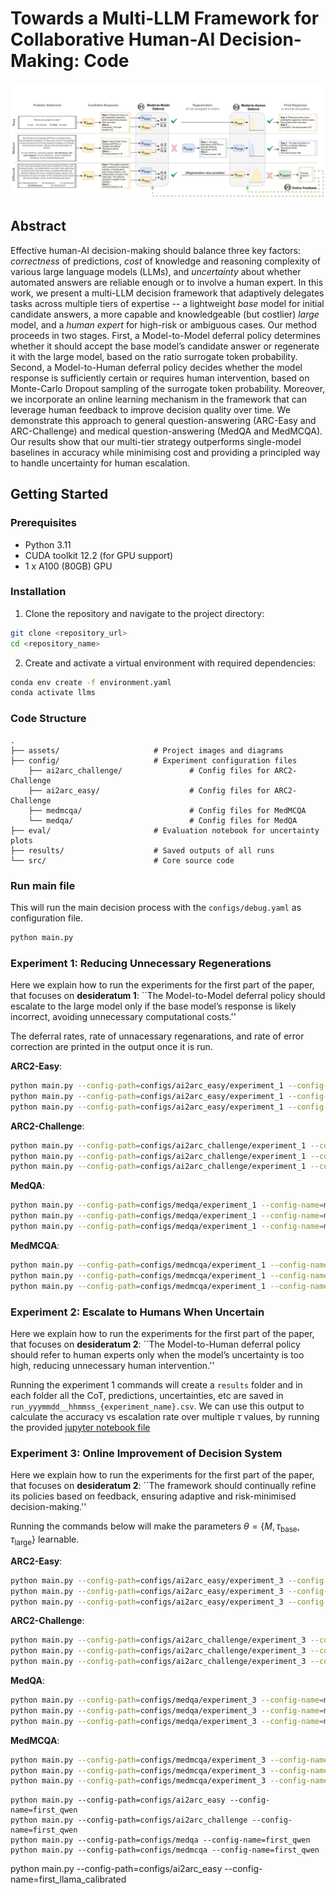 # Towards a Multi-LLM Framework for Collaborative Human-AI Decision-Making: Code
<div align="left">
<img src="./assets/figure_1.png" width="800" alt="Method overview diagram">
</div>

## Abstract
Effective human-AI decision-making should balance three key factors: *correctness* of predictions, *cost* of knowledge and reasoning complexity of various large language models (LLMs), and *uncertainty* about whether automated answers are reliable enough or to involve a human expert. In this work, we present a multi-LLM decision framework that adaptively delegates tasks across multiple tiers of expertise -- a lightweight *base* model for initial candidate answers, a more capable and knowledgeable (but costlier) *large* model, and a *human expert* for high-risk or ambiguous cases. Our method proceeds in two stages. First, a Model-to-Model deferral policy determines whether it should accept the base model’s candidate answer or regenerate it with the large model, based on the ratio surrogate token probability. Second, a Model-to-Human deferral policy decides whether the model response is sufficiently certain or requires human intervention, based on Monte-Carlo Dropout sampling of the surrogate token probability. Moreover, we incorporate an online learning mechanism in the framework that can leverage human feedback to improve decision quality over time. We demonstrate this approach to general question-answering (ARC-Easy and ARC-Challenge) and medical question-answering (MedQA and MedMCQA). Our results show that our multi-tier strategy outperforms single-model baselines in accuracy while minimising cost and providing a principled way to handle uncertainty for human escalation.

## Getting Started

### Prerequisites
- Python 3.11
- CUDA toolkit 12.2 (for GPU support)
- 1 x A100 (80GB) GPU

### Installation

1. Clone the repository and navigate to the project directory:
```bash
git clone <repository_url>
cd <repository_name>
```

2. Create and activate a virtual environment with required dependencies:
```bash
conda env create -f environment.yaml
conda activate llms
```

### Code Structure
```
.
├── assets/                     # Project images and diagrams
├── config/                     # Experiment configuration files
    ├── ai2arc_challenge/               # Config files for ARC2-Challenge
    ├── ai2arc_easy/                    # Config files for ARC2-Challenge
    ├── medmcqa/                        # Config files for MedMCQA
    └── medqa/                          # Config files for MedQA
├── eval/                       # Evaluation notebook for uncertainty plots
├── results/                    # Saved outputs of all runs
└── src/                        # Core source code
```

### Run main file
This will run the main decision process with the `configs/debug.yaml` as configuration file.
```bash
python main.py
```

### Experiment 1: Reducing Unnecessary Regenerations
Here we explain how to run the experiments for the first part of the paper, that focuses on **desideratum 1**: ``The Model-to-Model deferral policy should escalate to the large model only if the base model’s response is likely incorrect, avoiding unnecessary computational costs.''

The deferral rates, rate of unnacessary regenarations, and rate of error correction are printed in the output once it is run.

**ARC2-Easy**:
```bash
python main.py --config-path=configs/ai2arc_easy/experiment_1 --config-name=models_1_3
python main.py --config-path=configs/ai2arc_easy/experiment_1 --config-name=models_1_8
python main.py --config-path=configs/ai2arc_easy/experiment_1 --config-name=models_3_8
```

**ARC2-Challenge**:
```bash
python main.py --config-path=configs/ai2arc_challenge/experiment_1 --config-name=models_1_3
python main.py --config-path=configs/ai2arc_challenge/experiment_1 --config-name=models_1_8
python main.py --config-path=configs/ai2arc_challenge/experiment_1 --config-name=models_3_8
```

**MedQA**:
```bash
python main.py --config-path=configs/medqa/experiment_1 --config-name=models_1_3
python main.py --config-path=configs/medqa/experiment_1 --config-name=models_1_8
python main.py --config-path=configs/medqa/experiment_1 --config-name=models_3_8
```

**MedMCQA**:
```bash
python main.py --config-path=configs/medmcqa/experiment_1 --config-name=models_1_3
python main.py --config-path=configs/medmcqa/experiment_1 --config-name=models_1_8
python main.py --config-path=configs/medmcqa/experiment_1 --config-name=models_3_8
```



### Experiment 2: Escalate to Humans When Uncertain
Here we explain how to run the experiments for the first part of the paper, that focuses on **desideratum 2**: ``The Model-to-Human deferral policy should refer to human experts only when the model’s uncertainty is too high, reducing unnecessary human intervention.''

Running the experiment 1 commands will create a `results` folder and in each folder all the CoT, predictions, uncertainties, etc are saved in `run_yyymmdd__hhmmss_{experiment_name}.csv`. We can use this output to calculate the accuracy vs escalation rate over multiple $\tau$ values, by running the provided [jupyter notebook file](./eval/uncertainty_plots.ipynb)

### Experiment 3: Online Improvement of Decision System
Here we explain how to run the experiments for the first part of the paper, that focuses on **desideratum 2**: ``The framework should continually refine its policies based on feedback, ensuring adaptive and risk-minimised decision-making.''

Running the commands below will make the parameters $\theta = \{M, \tau_{\text{base}}, \tau_{\text{large}}\}$ learnable.

**ARC2-Easy**:
```bash
python main.py --config-path=configs/ai2arc_easy/experiment_3 --config-name=models_1_3
python main.py --config-path=configs/ai2arc_easy/experiment_3 --config-name=models_1_8
python main.py --config-path=configs/ai2arc_easy/experiment_3 --config-name=models_3_8
```

**ARC2-Challenge**:
```bash
python main.py --config-path=configs/ai2arc_challenge/experiment_3 --config-name=models_1_3
python main.py --config-path=configs/ai2arc_challenge/experiment_3 --config-name=models_1_8
python main.py --config-path=configs/ai2arc_challenge/experiment_3 --config-name=models_3_8
```

**MedQA**:
```bash
python main.py --config-path=configs/medqa/experiment_3 --config-name=models_1_3
python main.py --config-path=configs/medqa/experiment_3 --config-name=models_1_8
python main.py --config-path=configs/medqa/experiment_3 --config-name=models_3_8
```

**MedMCQA**:
```bash
python main.py --config-path=configs/medmcqa/experiment_3 --config-name=models_1_3
python main.py --config-path=configs/medmcqa/experiment_3 --config-name=models_1_8
python main.py --config-path=configs/medmcqa/experiment_3 --config-name=models_3_8
```


```
python main.py --config-path=configs/ai2arc_easy --config-name=first_qwen
python main.py --config-path=configs/ai2arc_challenge --config-name=first_qwen
python main.py --config-path=configs/medqa --config-name=first_qwen
python main.py --config-path=configs/medmcqa --config-name=first_qwen
```

python main.py --config-path=configs/ai2arc_easy --config-name=first_llama_calibrated